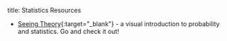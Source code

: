 title: Statistics Resources


- [Seeing Theory](http://students.brown.edu/seeing-theory/index.html){:target="_blank"} - a visual introduction to probability and statistics. Go and check it out!